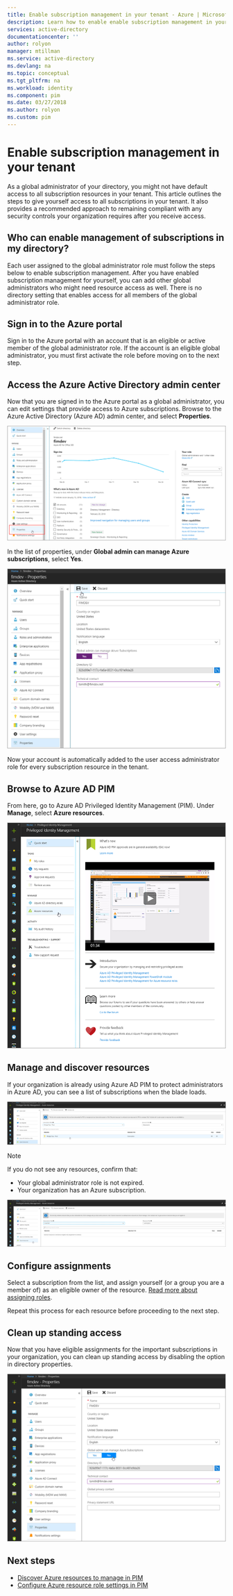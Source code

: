 ```yaml
---
title: Enable subscription management in your tenant - Azure | Microsoft Docs
description: Learn how to enable enable subscription management in your tenant when using Azure AD Privileged Identity Management (PIM).
services: active-directory
documentationcenter: ''
author: rolyon
manager: mtillman
ms.service: active-directory
ms.devlang: na
ms.topic: conceptual
ms.tgt_pltfrm: na
ms.workload: identity
ms.component: pim 
ms.date: 03/27/2018
ms.author: rolyon
ms.custom: pim
---
```


# Enable subscription management in your tenant

As a global administrator of your directory, you might not have default access to all subscription resources in your tenant. This article outlines the steps to give yourself access to all subscriptions in your tenant. It also provides a recommended approach to remaining compliant with any security controls your organization requires after you receive access.

## Who can enable management of subscriptions in my directory?

Each user assigned to the global administrator role must follow the steps below to enable subscription management. After you have enabled subscription management for yourself, you can add other global administrators who might need resource access as well. There is no directory setting that enables access for all members of the global administrator role.

## Sign in to the Azure portal

Sign in to the Azure portal with an account that is an eligible or active member of the global administrator role. If the account is an eligible global administrator, you must first activate the role before moving on to the next step.

## Access the Azure Active Directory admin center

Now that you are signed in to the Azure portal as a global administrator, you can edit settings that provide access to Azure subscriptions. Browse to the Azure Active Directory (Azure AD) admin center, and select **Properties**.

![Screenshot of Azure AD admin center, with Properties highlighted](media/azure-pim-resource-rbac/aad_properties.png)

In the list of properties, under **Global admin can manage Azure subscriptions**, select **Yes**.

![Screenshot of Properties page, with toggle set to Yes](media/azure-pim-resource-rbac/aad_properties_save.png)

Now your account is automatically added to the user access administrator role for every subscription resource in the tenant.

## Browse to Azure AD PIM

 From here, go to Azure AD Privileged Identity Management (PIM). Under **Manage**, select **Azure resources**.

![Screenshot of PIM, with Azure resources highlighted](media/azure-pim-resource-rbac/aadpim_manage_azure_resources.png)

## Manage and discover resources

If your organization is already using Azure AD PIM to protect administrators in Azure AD, you can see a list of subscriptions when the blade loads.

![Screenshot of PIM, with list of subscriptions shown in blade](media/azure-pim-resource-rbac/aadpim_manage_azure_resource_some_there.png)

> [!NOTE]
> If you do not see any resources, confirm that:
>- Your global administrator role is not expired. 
>- Your organization has an Azure subscription.

![Screenshot of PIM, with empty resource list](media/azure-pim-resource-rbac/aadpim_rbac_empty_resource_list.png)

## Configure assignments

Select a subscription from the list, and assign yourself (or a group you are a member of) as an eligible owner of the resource. 
[Read more about assigning roles](pim-resource-roles-assign-roles.md).

Repeat this process for each resource before proceeding to the next step.

## Clean up standing access

Now that you have eligible assignments for the important subscriptions in your organization, you can clean up standing access by disabling the option in directory properties.

![Screenshot of Properties page, with toggle set to No](media/azure-pim-resource-rbac/aad_properties_no.png)

## Next steps

- [Discover Azure resources to manage in PIM](pim-resource-roles-discover-resources.md)
- [Configure Azure resource role settings in PIM](pim-resource-roles-configure-role-settings.md)
